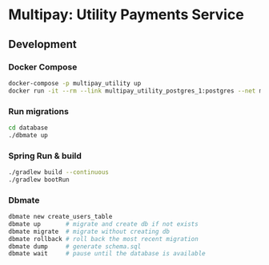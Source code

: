 # Multipay: Utility Payments Service

## Development

### Docker Compose
```bash
docker-compose -p multipay_utility up
docker run -it --rm --link multipay_utility_postgres_1:postgres --net multipay_utility_default postgres:11-alpine psql -h postgres -U multipay
```

### Run migrations
```bash
cd database
./dbmate up
```

### Spring Run & build
```bash
./gradlew build --continuous
./gradlew bootRun
```

### Dbmate
```bash
dbmate new create_users_table
dbmate up       # migrate and create db if not exists
dbmate migrate  # migrate without creating db
dbmate rollback # roll back the most recent migration
dbmate dump     # generate schema.sql
dbmate wait     # pause until the database is available
```